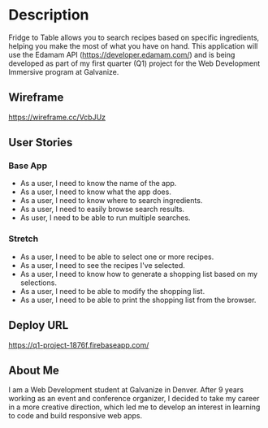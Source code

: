 # Description
Fridge to Table allows you to search recipes based on specific ingredients,
helping you make the most of what you have on hand. This application will use the
Edamam API (https://developer.edamam.com/) and is being developed as
part of my first quarter (Q1) project for the Web Development Immersive program
at Galvanize.

## Wireframe
https://wireframe.cc/VcbJUz

## User Stories
### Base App
* As a user, I need to know the name of the app.
* As a user, I need to know what the app does.
* As a user, I need to know where to search ingredients.
* As a user, I need to easily browse search results.
* As user, I need to be able to run multiple searches.

### Stretch
* As a user, I need to be able to select one or more recipes.
* As a user, I need to see the recipes I've selected.
* As a user, I need to know how to generate a shopping list based on my selections.
* As a user, I need to be able to modify the shopping list.
* As a user, I need to be able to print the shopping list from the browser.

## Deploy URL
https://q1-project-1876f.firebaseapp.com/

## About Me
I am a Web Development student at Galvanize in Denver. After 9 years working
as an event and conference organizer, I decided to take my career
in a more creative direction, which led me to develop an interest in learning to
code and build responsive web apps.
